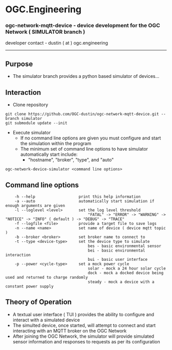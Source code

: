 # OGC.Engineering
### ogc-network-mqtt-device - device development for the OGC Network ( SIMULATOR branch )
developer contact - dustin ( at ) ogc.engineering

---
## Purpose
* The simulator branch provides a python based simulator of devices...

## Interaction
* Clone repository
```
git clone https://github.com/OGC-dustin/ogc-network-mqtt-device.git --branch simulator
git submodule update --init
```
* Execute simulator
    - If no command line options are given you must configure and start the simulation within the program
    - The minimum set of command line options to have simulator automatically start include:
        * "hostname", "broker", "type", and "auto"
```
ogc-network-device-simulator <command line options>
```
## Command line options
```
    -h --help                   print this help information
    -a --auto                   automatically start simulation if enough arguments are given
    -l --loglevel <level>       set the log level threshold
                                    "FATAL" -> "ERROR" -> "WARNING" -> "NOTICE" -> "INFO" ( default ) -> "DEBUG" -> "TRACE"
    -f --logfile <file>         provide a target file to save logs
    -n --name <name>            set name of device ( device mqtt topic )
    -b --broker <broker>        set broker name to connect to
    -t --type <device-type>     set the device type to simulate
                                    bes - basic environmental sensor
                                    bei - basic environmental interaction
                                    bui - basic user interface
    -p --power <cycle-type>     set a mock power cycle
                                    solar - mock a 24 hour solar cycle
                                    dock - mock a docked device being used and returned to charge randomly
                                    steady - mock a device with a constant power supply
```
## Theory of Operation
* A textual user interface ( TUI ) provides the ability to configure and interact with a simulated device
* The simulted device, once started, will attempt to connect and start interacting with an MQTT broker on the OGC Network
* After joining the OGC Network, the simulator will provide simulated sensor information and responses to requests as per its configuration
